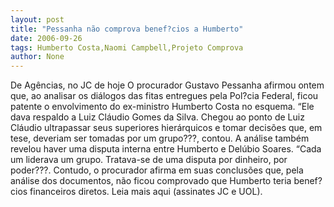 ```yaml
---
layout: post
title: "Pessanha não comprova benef?cios a Humberto"
date: 2006-09-26
tags: Humberto Costa,Naomi Campbell,Projeto Comprova
author: None
---
```

De Agências, no JC de hoje
O procurador Gustavo Pessanha afirmou ontem que, ao analisar os diálogos das fitas entregues pela Pol?cia Federal, ficou patente o envolvimento do ex-ministro Humberto Costa no esquema. “Ele dava respaldo a Luiz Cláudio Gomes da Silva. Chegou ao ponto de Luiz Cláudio ultrapassar seus superiores hierárquicos e tomar decisões que, em tese, deveriam ser tomadas por um grupo???, contou. 
A análise também revelou haver uma disputa interna entre Humberto e Delúbio Soares. “Cada um liderava um grupo. Tratava-se de uma disputa por dinheiro, por poder???. Contudo, o procurador afirma em suas conclusões que, pela análise dos documentos, não ficou comprovado que Humberto teria benef?cios financeiros diretos. 
Leia mais aqui (assinates JC e UOL).  
